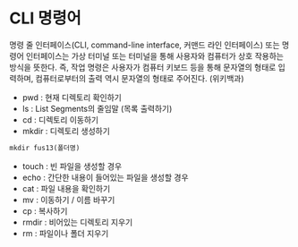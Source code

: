 # CLI 명령어

명령 줄 인터페이스(CLI, command-line interface, 커맨드 라인 인터페이스) 또는 명령어 인터페이스는 가상 터미널 또는 터미널을 통해 사용자와 컴퓨터가 상호 작용하는 방식을 뜻한다. 즉, 작업 명령은 사용자가 컴퓨터 키보드 등을 통해 문자열의 형태로 입력하며, 컴퓨터로부터의 출력 역시 문자열의 형태로 주어진다. (위키백과)
* pwd : 현재 디렉토리 확인하기
* ls : List Segments의 줄임말 (목록 출력하기)
* cd : 디렉토리 이동하기
* mkdir : 디렉토리 생성하기
``` md
mkdir fus13(폴더명)
```
* touch : 빈 파일을 생성할 경우
* echo : 간단한 내용이 들어있는 파일을 생성할 경우
* cat : 파일 내용을 확인하기
* mv : 이동하기 / 이름 바꾸기
* cp : 복사하기
* rmdir : 비어있는 디렉토리 지우기
* rm : 파일이나 폴더 지우기